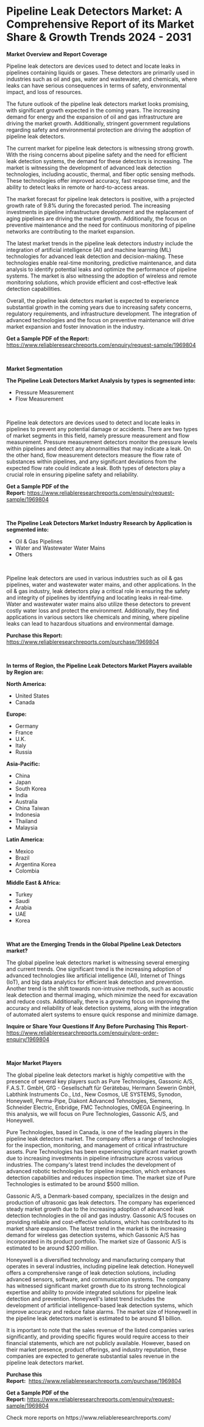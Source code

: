 <p><h1>Pipeline Leak Detectors Market: A Comprehensive Report of its Market Share & Growth Trends 2024 - 2031</h1></p><p><strong>Market Overview and Report Coverage</strong></p>
<p><p>Pipeline leak detectors are devices used to detect and locate leaks in pipelines containing liquids or gases. These detectors are primarily used in industries such as oil and gas, water and wastewater, and chemicals, where leaks can have serious consequences in terms of safety, environmental impact, and loss of resources.</p><p>The future outlook of the pipeline leak detectors market looks promising, with significant growth expected in the coming years. The increasing demand for energy and the expansion of oil and gas infrastructure are driving the market growth. Additionally, stringent government regulations regarding safety and environmental protection are driving the adoption of pipeline leak detectors.</p><p>The current market for pipeline leak detectors is witnessing strong growth. With the rising concerns about pipeline safety and the need for efficient leak detection systems, the demand for these detectors is increasing. The market is witnessing the development of advanced leak detection technologies, including acoustic, thermal, and fiber optic sensing methods. These technologies offer improved accuracy, fast response time, and the ability to detect leaks in remote or hard-to-access areas.</p><p>The market forecast for pipeline leak detectors is positive, with a projected growth rate of 9.8% during the forecasted period. The increasing investments in pipeline infrastructure development and the replacement of aging pipelines are driving the market growth. Additionally, the focus on preventive maintenance and the need for continuous monitoring of pipeline networks are contributing to the market expansion.</p><p>The latest market trends in the pipeline leak detectors industry include the integration of artificial intelligence (AI) and machine learning (ML) technologies for advanced leak detection and decision-making. These technologies enable real-time monitoring, predictive maintenance, and data analysis to identify potential leaks and optimize the performance of pipeline systems. The market is also witnessing the adoption of wireless and remote monitoring solutions, which provide efficient and cost-effective leak detection capabilities.</p><p>Overall, the pipeline leak detectors market is expected to experience substantial growth in the coming years due to increasing safety concerns, regulatory requirements, and infrastructure development. The integration of advanced technologies and the focus on preventive maintenance will drive market expansion and foster innovation in the industry.</p></p>
<p><strong>Get a Sample PDF of the Report:</strong> <a href="https://www.reliableresearchreports.com/enquiry/request-sample/1969804">https://www.reliableresearchreports.com/enquiry/request-sample/1969804</a></p>
<p>&nbsp;</p>
<p><strong>Market Segmentation</strong></p>
<p><strong>The Pipeline Leak Detectors Market Analysis by types is segmented into:</strong></p>
<p><ul><li>Pressure Measurement</li><li>Flow Measurement</li></ul></p>
<p>&nbsp;</p>
<p><p>Pipeline leak detectors are devices used to detect and locate leaks in pipelines to prevent any potential damage or accidents. There are two types of market segments in this field, namely pressure measurement and flow measurement. Pressure measurement detectors monitor the pressure levels within pipelines and detect any abnormalities that may indicate a leak. On the other hand, flow measurement detectors measure the flow rate of substances within pipelines, and any significant deviations from the expected flow rate could indicate a leak. Both types of detectors play a crucial role in ensuring pipeline safety and reliability.</p></p>
<p><strong>Get a Sample PDF of the Report:</strong>&nbsp;<a href="https://www.reliableresearchreports.com/enquiry/request-sample/1969804">https://www.reliableresearchreports.com/enquiry/request-sample/1969804</a></p>
<p>&nbsp;</p>
<p><strong>The Pipeline Leak Detectors Market Industry Research by Application is segmented into:</strong></p>
<p><ul><li>Oil & Gas Pipelines</li><li>Water and Wastewater Water Mains</li><li>Others</li></ul></p>
<p>&nbsp;</p>
<p><p>Pipeline leak detectors are used in various industries such as oil & gas pipelines, water and wastewater water mains, and other applications. In the oil & gas industry, leak detectors play a critical role in ensuring the safety and integrity of pipelines by identifying and locating leaks in real-time. Water and wastewater water mains also utilize these detectors to prevent costly water loss and protect the environment. Additionally, they find applications in various sectors like chemicals and mining, where pipeline leaks can lead to hazardous situations and environmental damage.</p></p>
<p><strong>Purchase this Report:</strong>&nbsp; <a href="https://www.reliableresearchreports.com/purchase/1969804">https://www.reliableresearchreports.com/purchase/1969804</a></p>
<p>&nbsp;</p>
<p><strong>In terms of Region, the Pipeline Leak Detectors Market Players available by Region are:</strong></p>
<p>
    <p> <strong> North America: </strong>
        <ul>
            <li>United States</li>
            <li>Canada</li>
        </ul>
        </p> 
    <p> <strong> Europe: </strong>
        <ul>
            <li>Germany</li>
            <li>France</li>
            <li>U.K.</li>
            <li>Italy</li>
            <li>Russia</li>
        </ul>
        </p> 
    <p> <strong> Asia-Pacific: </strong>
        <ul>
            <li>China</li>
            <li>Japan</li>
            <li>South Korea</li>
            <li>India</li>
            <li>Australia</li>
            <li>China Taiwan</li>
            <li>Indonesia</li>
            <li>Thailand</li>
            <li>Malaysia</li>
        </ul>
        </p> 
    <p> <strong> Latin America: </strong>
        <ul>
            <li>Mexico</li>
            <li>Brazil</li>
            <li>Argentina Korea</li>
            <li>Colombia</li>
        </ul>
        </p> 
    <p> <strong> Middle East & Africa: </strong>
        <ul>
            <li>Turkey</li>
            <li>Saudi</li>
            <li>Arabia</li>
            <li>UAE</li>
            <li>Korea</li>
        </ul>
    </p>
    </p>
<p>&nbsp;</p>
<p><strong>What are the Emerging Trends in the Global Pipeline Leak Detectors market?</strong></p>
<p><p>The global pipeline leak detectors market is witnessing several emerging and current trends. One significant trend is the increasing adoption of advanced technologies like artificial intelligence (AI), Internet of Things (IoT), and big data analytics for efficient leak detection and prevention. Another trend is the shift towards non-intrusive methods, such as acoustic leak detection and thermal imaging, which minimize the need for excavation and reduce costs. Additionally, there is a growing focus on improving the accuracy and reliability of leak detection systems, along with the integration of automated alert systems to ensure quick response and minimize damage.</p></p>
<p><strong>Inquire or Share Your Questions If Any Before Purchasing This Report</strong>- <a href="https://www.reliableresearchreports.com/enquiry/pre-order-enquiry/1969804">https://www.reliableresearchreports.com/enquiry/pre-order-enquiry/1969804</a></p>
<p>&nbsp;</p>
<p><strong>Major Market Players</strong></p>
<p><p>The global pipeline leak detectors market is highly competitive with the presence of several key players such as Pure Technologies, Gassonic A/S, F.A.S.T. GmbH, GfG - Gesellschaft für Gerätebau, Hermann Sewerin GmbH, Labthink Instruments Co., Ltd., New Cosmos, UE SYSTEMS, Synodon, Honeywell, Perma-Pipe, Diakont Advanced Tehnologies, Siemens, Schneider Electric, Enbridge, FMC Technologies, OMEGA Engineering. In this analysis, we will focus on Pure Technologies, Gassonic A/S, and Honeywell.</p><p>Pure Technologies, based in Canada, is one of the leading players in the pipeline leak detectors market. The company offers a range of technologies for the inspection, monitoring, and management of critical infrastructure assets. Pure Technologies has been experiencing significant market growth due to increasing investments in pipeline infrastructure across various industries. The company's latest trend includes the development of advanced robotic technologies for pipeline inspection, which enhances detection capabilities and reduces inspection time. The market size of Pure Technologies is estimated to be around $500 million.</p><p>Gassonic A/S, a Denmark-based company, specializes in the design and production of ultrasonic gas leak detectors. The company has experienced steady market growth due to the increasing adoption of advanced leak detection technologies in the oil and gas industry. Gassonic A/S focuses on providing reliable and cost-effective solutions, which has contributed to its market share expansion. The latest trend in the market is the increasing demand for wireless gas detection systems, which Gassonic A/S has incorporated in its product portfolio. The market size of Gassonic A/S is estimated to be around $200 million.</p><p>Honeywell is a diversified technology and manufacturing company that operates in several industries, including pipeline leak detection. Honeywell offers a comprehensive range of leak detection solutions, including advanced sensors, software, and communication systems. The company has witnessed significant market growth due to its strong technological expertise and ability to provide integrated solutions for pipeline leak detection and prevention. Honeywell's latest trend includes the development of artificial intelligence-based leak detection systems, which improve accuracy and reduce false alarms. The market size of Honeywell in the pipeline leak detectors market is estimated to be around $1 billion.</p><p>It is important to note that the sales revenue of the listed companies varies significantly, and providing specific figures would require access to their financial statements, which are not publicly available. However, based on their market presence, product offerings, and industry reputation, these companies are expected to generate substantial sales revenue in the pipeline leak detectors market.</p></p>
<p><strong>Purchase this Report:</strong>&nbsp;&nbsp;<a href="https://www.reliableresearchreports.com/purchase/1969804">https://www.reliableresearchreports.com/purchase/1969804</a></p>
<p></p>
<p><strong>Get a Sample PDF of the Report:</strong>&nbsp;<a href="https://www.reliableresearchreports.com/enquiry/request-sample/1969804">https://www.reliableresearchreports.com/enquiry/request-sample/1969804</a></p>
<p>Check more reports on https://www.reliableresearchreports.com/</p>
